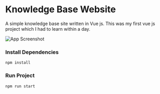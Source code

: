 # Knowledge Base Website

A simple knowledge base site written in Vue js.
This was my first vue js project which I had to learn within a day.

![App Screenshot](./public/asset/screenshot.png)

### Install Dependencies

```
npm install
```

### Run Project

```
npm run start
```
